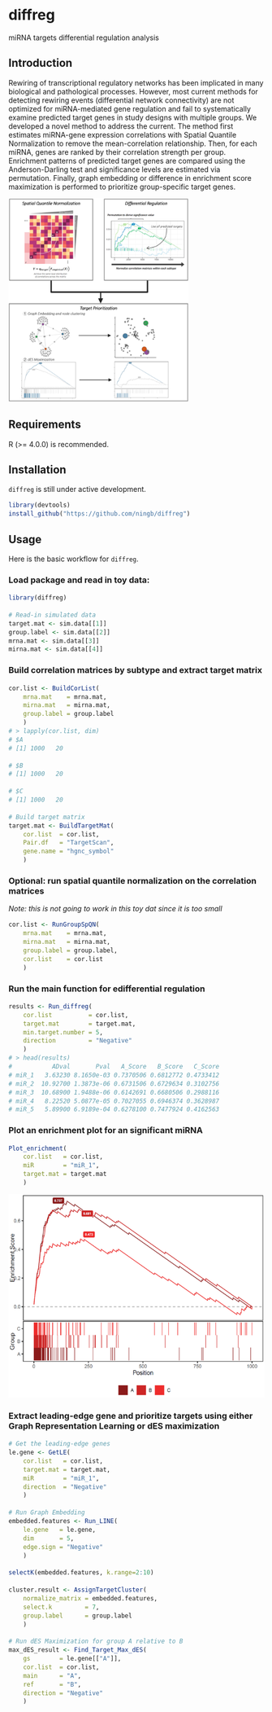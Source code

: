 
# diffreg
miRNA targets differential regulation analysis
<!-- badges: start -->
<!-- badges: end -->

## Introduction
Rewiring of transcriptional regulatory networks has been implicated in many biological and pathological processes. However, most current methods for detecting rewiring events (differential network connectivity) are not optimized for miRNA-mediated gene regulation and fail to systematically examine predicted target genes in study designs with multiple groups. We developed a novel method to address the current. The method first estimates miRNA-gene expression correlations with Spatial Quantile Normalization to remove the mean-correlation relationship. Then, for each miRNA, genes are ranked by their correlation strength per group. Enrichment patterns of predicted target genes are compared using the Anderson-Darling test and significance levels are estimated via permutation. Finally, graph embedding or difference in enrichment score maximization is performed to prioritize group-specific target genes. 

<img src="media/Workflow.png" height="400px" class="center"/>

## Requirements
R (>= 4.0.0) is recommended.

## Installation

`diffreg` is still under active development.

``` r
library(devtools)
install_github("https://github.com/ningb/diffreg")
```

## Usage
Here is the basic workflow for `diffreg`. 
### Load package and read in toy data:
``` r
library(diffreg)

# Read-in simulated data
target.mat <- sim.data[[1]]
group.label <- sim.data[[2]]
mrna.mat <- sim.data[[3]]
mirna.mat <- sim.data[[4]]
```
### Build correlation matrices by subtype and extract target matrix
```r
cor.list <- BuildCorList(
	mrna.mat    = mrna.mat,
	mirna.mat   = mirna.mat,
	group.label = group.label
	)
# > lapply(cor.list, dim)
# $A
# [1] 1000   20

# $B
# [1] 1000   20

# $C
# [1] 1000   20

# Build target matrix	
target.mat <- BuildTargetMat(
	cor.list  = cor.list,
	Pair.df   = "TargetScan",
	gene.name = "hgnc_symbol"
	)
```
### Optional: run spatial quantile normalization on the correlation matrices
*Note: this is not going to work in this toy dat since it is too small*
```r
cor.list <- RunGroupSpQN(
	mrna.mat    = mrna.mat,
	mirna.mat   = mirna.mat,
	group.label = group.label,
	cor.list    = cor.list
	)
```
### Run the main function for edifferential regulation
```r
results <- Run_diffreg(
	cor.list          = cor.list,
	target.mat        = target.mat,
	min.target.number = 5,
	direction         = "Negative"
	)
# > head(results)
#           ADval       Pval   A_Score   B_Score   C_Score
# miR_1   3.63230 8.1650e-03 0.7370506 0.6812772 0.4733412
# miR_2  10.92700 1.3873e-06 0.6731506 0.6729634 0.3102756
# miR_3  10.68900 1.9488e-06 0.6142691 0.6680506 0.2988116
# miR_4   8.22520 5.0877e-05 0.7027055 0.6946374 0.3628987
# miR_5   5.89900 6.9189e-04 0.6278100 0.7477924 0.4162563
```
### Plot an enrichment plot for an significant miRNA
```r
Plot_enrichment(
	cor.list   = cor.list,
	miR        = "miR_1",
	target.mat = target.mat
	)
```
<img src="media/Diff_reg_example.png" height="400px" class="center"/>

###	Extract leading-edge gene and prioritize targets using either Graph Representation Learning or dES maximization
```r
# Get the leading-edge genes
le.gene <- GetLE(
	cor.list   = cor.list,
	target.mat = target.mat,
	miR        = "miR_1",
	direction  = "Negative"
	)

# Run Graph Embedding
embedded.features <- Run_LINE(
	le.gene   = le.gene,
	dim       = 5,
	edge.sign = "Negative"
	)

selectK(embedded.features, k.range=2:10)

cluster.result <- AssignTargetCluster(
	normalize_matrix = embedded.features,
	select.k         = 7,
	group.label      = group.label
	)

# Run dES Maximization for group A relative to B
max_dES_result <- Find_Target_Max_dES(
	gs        = le.gene[["A"]],
	cor.list  = cor.list,
	main      = "A",
	ref       = "B",
	direction = "Negative"
	)
```